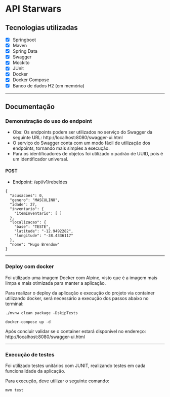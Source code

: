 # API Starwars

## Tecnologias utilizadas
 - [X] Springboot
 - [X] Maven
 - [X] Spring Data
 - [X] Swagger
 - [X] Mockito
 - [X] JUnit
 - [X] Docker
 - [X] Docker Compose
 - [X] Banco de dados H2 (em memória)
 
***
## Documentação

### Demonstração do uso do endpoint

 - Obs: Os endpoints podem ser utilizados no serviço do Swagger da seguinte URL: http://localhost:8080/swagger-ui.html
 - O serviço do Swagger conta com um modo fácil de utilização dos endpoints, tornando mais simples a execução.
 - Para os identificadores de objetos foi utilizado o padrão de UUID, pois é um identificador universal.

#### POST 
- Endpoint: /api/v1/rebeldes

```
{
  "acusacoes": 0,
  "genero": "MASCULINO",
  "idade": 27,
  "inventario": {
    "itemInventario": [ ]
  },
  "localizacao": {
    "base": "TESTE",
    "latitude": "-12.9492282",
    "longitude": "-38.4336117"
  },
  "nome": "Hugo Brendow"
}
```

***


### Deploy com docker

Foi utilizado uma imagem Docker com Alpine, visto que é a imagem mais limpa e mais otimizada para manter 
a aplicação.

Para realizar o deploy da aplicação e execução do projeto via container utilizando docker, será necessário a execução
dos passos abaixo no terminal:

```
./mvnw clean package -DskipTests

docker-compose up -d
```
Após concluir validar se o container estará disponível no endereço: http://localhost:8080/swagger-ui.html

***

### Execução de testes

Foi utilizado testes unitários com JUNIT, realizando testes em cada funcionalidade da aplicação.

Para execução, deve utilizar o seguinte comando:

```
mvn test
```
